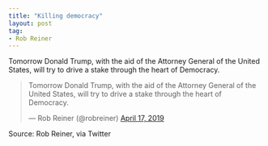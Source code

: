 ```yaml
---
title: "Killing democracy"
layout: post
tag:
- Rob Reiner
---
```


Tomorrow Donald Trump, with the aid of the Attorney General of the United States, will try to drive a stake through the heart of Democracy.

<blockquote class="twitter-tweet"><p lang="en" dir="ltr">Tomorrow Donald Trump, with the aid of the Attorney General of the United States, will try to drive a stake through the heart of Democracy.</p>&mdash; Rob Reiner (@robreiner) <a href="https://twitter.com/robreiner/status/1118625338408325120?ref_src=twsrc%5Etfw">April 17, 2019</a></blockquote> <script async src="https://platform.twitter.com/widgets.js" charset="utf-8"></script>

Source: Rob Reiner, via Twitter
